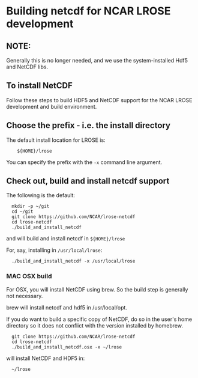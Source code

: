 # Building netcdf for NCAR LROSE development

## NOTE:

Generally this is no longer needed, and we use the
system-installed Hdf5 and NetCDF libs.

## To install NetCDF

Follow these steps to build HDF5 and NetCDF support for the
NCAR LROSE development and build environment.

## Choose the prefix - i.e. the install directory

The default install location for LROSE is:

```
    ${HOME}/lrose
```

You can specify the prefix with the ```-x``` command line argument.

## Check out, build and install **netcdf** support

The following is the default:

```
  mkdir -p ~/git
  cd ~/git
  git clone https://github.com/NCAR/lrose-netcdf
  cd lrose-netcdf
  ./build_and_install_netcdf
```

and will build and install netcdf in `${HOME}/lrose`

For, say, installing in `/usr/local/lrose`:

```
  ./build_and_install_netcdf -x /usr/local/lrose
```

### MAC OSX build

For OSX, you will install NetCDF using brew.
So the build step is generally not necessary.

brew will install netcdf and hdf5 in /usr/local/opt.

If you do want to build a specific copy of NetCDF, do so
in the user's home directory so it does not conflict with
the version installed by homebrew.

```
  git clone https://github.com/NCAR/lrose-netcdf
  cd lrose-netcdf
  ./build_and_install_netcdf.osx -x ~/lrose
```

will install NetCDF and HDF5 in:

```
  ~/lrose
```

